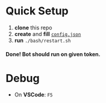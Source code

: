 # Quick Setup

1. **clone** this repo
1. **create** and **fill** [`config.json`](https://github.com/framefighter/framebot/blob/master/docs/setup.md)
1. **run** `./bash/restart.sh`

#### Done! Bot should run on given token.

# Debug

- On **VSCode**: `F5`
